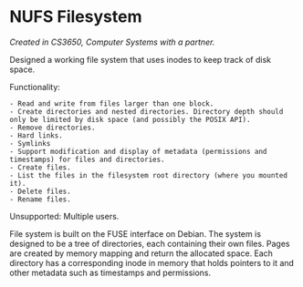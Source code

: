 # NUFS Filesystem

_Created in CS3650, Computer Systems with a partner._

Designed a working file system that uses inodes to keep track of disk space.

Functionality:

    - Read and write from files larger than one block. 
    - Create directories and nested directories. Directory depth should only be limited by disk space (and possibly the POSIX API).
    - Remove directories.
    - Hard links.
    - Symlinks
    - Support modification and display of metadata (permissions and timestamps) for files and directories.
    - Create files.
    - List the files in the filesystem root directory (where you mounted it).
    - Delete files.
    - Rename files.

Unsupported: Multiple users.

File system is built on the FUSE interface on Debian.
The system is designed to be a tree of directories, each containing
their own files.
Pages are created by memory mapping and return the allocated space.
Each directory has a corresponding inode in memory that holds pointers to
it and other metadata such as timestamps and permissions.